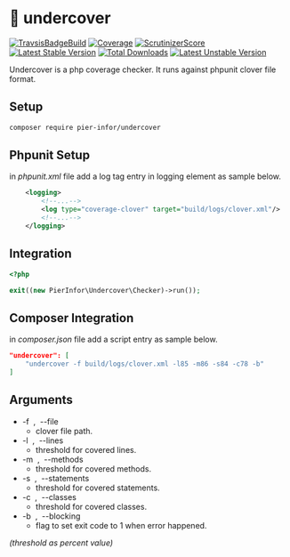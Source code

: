 # :elephant: undercover

[![TravsisBadgeBuild](https://travis-ci.com/pierre-fromager/undercover.svg?branch=master)](https://travis-ci.com/pierre-fromager/undercover)
[![Coverage](https://scrutinizer-ci.com/g/pierre-fromager/undercover/badges/coverage.png?b=master)](https://scrutinizer-ci.com/g/pierre-fromager/undercover/)
[![ScrutinizerScore](https://scrutinizer-ci.com/g/pierre-fromager/undercover/badges/quality-score.png?b=master)](https://scrutinizer-ci.com/g/pierre-fromager/undercover/)
[![Latest Stable Version](https://poser.pugx.org/pier-infor/undercover/v/stable)](https://packagist.org/packages/pier-infor/undercover)
[![Total Downloads](https://poser.pugx.org/pier-infor/undercover/downloads)](https://packagist.org/packages/pier-infor/undercover)
[![Latest Unstable Version](https://poser.pugx.org/pier-infor/undercover/v/unstable)](https://packagist.org/packages/pier-infor/undercover)

Undercover is a php coverage checker.
It runs against phpunit clover file format.

## Setup

```bash
composer require pier-infor/undercover
```

## Phpunit Setup

in *phpunit.xml* file add a log tag entry in logging element as sample below.  

```xml
    <logging>
        <!--...-->
        <log type="coverage-clover" target="build/logs/clover.xml"/>
        <!--...-->
    </logging>
```

## Integration

```php
<?php

exit((new PierInfor\Undercover\Checker)->run());
```

## Composer Integration

in *composer.json* file add a script entry as sample below.  

```json
"undercover": [
    "undercover -f build/logs/clover.xml -l85 -m86 -s84 -c78 -b"
]
```


## Arguments

* -f &nbsp;,&nbsp; --file
  * clover file path. 
* -l &nbsp;,&nbsp; --lines
  * threshold for covered lines. 
* -m &nbsp;,&nbsp; --methods
  * threshold for covered methods. 
* -s &nbsp;,&nbsp; --statements
  * threshold for covered statements. 
* -c &nbsp;,&nbsp; --classes
  * threshold for covered classes. 
* -b &nbsp;,&nbsp; --blocking
  * flag to set exit code to 1 when error happened.

*(threshold as percent value)*


